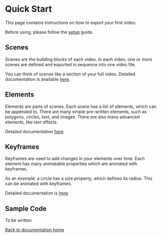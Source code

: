 # Quick Start

This page contains instructions on how to export your first video.

Before using, please follow the [setup][setup] guide.

## Scenes

Scenes are the building blocks of each video.
In each video, one or more scenes are defined and exported in sequence into one video file.

You can think of scenes like a section of your full video. Detailed documentation is available [here][scenedoc].

## Elements

Elements are parts of scenes. Each scene has a list of elements, which can be appended to.
There are many simple pre-written elements, such as polygons, circles, text, and images.
There are also many advanced elements, like text effects.

Detailed documentation [here][elementdoc].

## Keyframes

Keyframes are used to add changes in your elements over time.
Each element has many animatable properties which are animated with keyframes.

As an example, a circle has a size property, which defines its radius. This can be animated with keyframes.

Detailed documentation is [here][keyframedoc].

## Sample Code
To be written


[Back to documentation home][dochome]

[dochome]: https://medilocus.github.io/graphic_videos/
[setup]: https://medilocus.github.io/graphic_videos/setup
[scenedoc]: https://medilocus.github.io/graphic_videos/scene
[elementdoc]: https://medilocus.github.io/graphic_videos/elements
[keyframedoc]: https://medilocus.github.io/graphic_videos/keyframes
